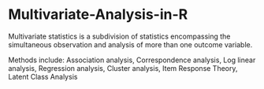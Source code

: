 # Multivariate-Analysis-in-R

Multivariate statistics is a subdivision of statistics encompassing the simultaneous observation and analysis of more than one outcome variable.

Methods include:
Association analysis,
Correspondence analysis,
Log linear analysis,
Regression analysis,
Cluster analysis,
Item Response Theory,
Latent Class Analysis
